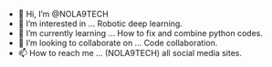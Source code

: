 - 👋 Hi, I’m @NOLA9TECH
- 👀 I’m interested in ... Robotic deep learning. 
- 🌱 I’m currently learning ... How to fix and combine python codes. 
- 💞️ I’m looking to collaborate on ... Code collaboration.
- 📫 How to reach me ... (NOLA9TECH) all social media sites.

<!---
NOLA9TECH/NOLA9TECH is a ✨ special ✨ repository because its `README.md` (this file) appears on your GitHub profile.
You can click the Preview link to take a look at your changes.
--->
